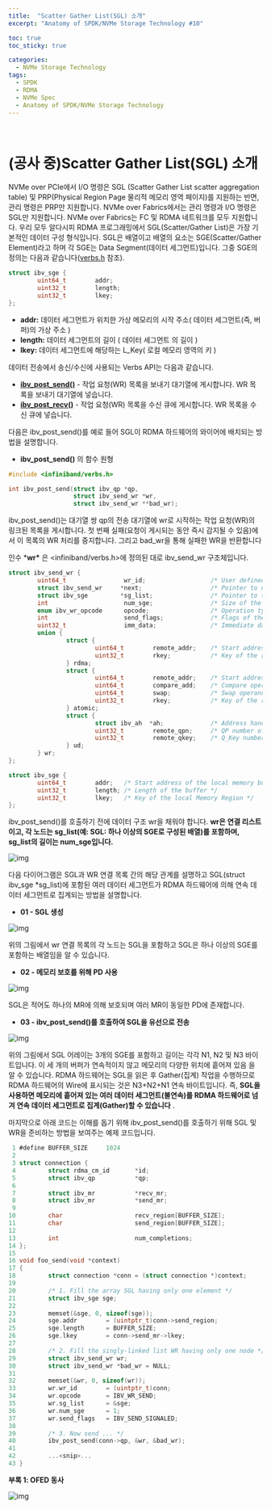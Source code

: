 ```yaml
---
title:  "Scatter Gather List(SGL) 소개"
excerpt: "Anatomy of SPDK/NVMe Storage Technology #10"

toc: true
toc_sticky: true

categories:
  - NVMe Storage Technology
tags:
  - SPDK
  - RDMA
  - NVMe Spec
  - Anatomy of SPDK/NVMe Storage Technology
---
```


<br>

# (공사 중)Scatter Gather List(SGL) 소개

NVMe over PCIe에서 I/O 명령은 SGL (Scatter Gather List scatter aggregation table) 및 PRP(Physical Region Page 물리적 메모리 영역 페이지)를 지원하는 반면, 관리 명령은 PRP만 지원합니다. NVMe over Fabrics에서는 관리 명령과 I/O 명령은 SGL만 지원합니다. NVMe over Fabrics는 FC 및 RDMA 네트워크를 모두 지원합니다. 우리 모두 알다시피 RDMA 프로그래밍에서 SGL(Scatter/Gather List)은 가장 기본적인 데이터 구성 형식입니다. SGL은 배열이고 배열의 요소는 SGE(Scatter/Gather Element)라고 하며 각 SGE는 Data Segment(데이터 세그먼트)입니다. 그중 SGE의 정의는 다음과 같습니다([verbs.h](https://github.com/linux-rdma/rdma-core/blob/master/libibverbs/verbs.h) 참조).

```c
struct ibv_sge {
        uint64_t        addr;
        uint32_t        length;
        uint32_t        lkey;
};
```

- **addr:** 데이터 세그먼트가 위치한 가상 메모리의 시작 주소( 데이터 세그먼트(즉, 버퍼)의 가상 주소 )
- **length:** 데이터 세그먼트의 길이 ( 데이터 세그먼트 의 길이 )
- **lkey:** 데이터 세그먼트에 해당하는 L_Key( 로컬 메모리 영역의 키 )

데이터 전송에서 송신/수신에 사용되는 Verbs API는 다음과 같습니다.

- **[ibv_post_send()](https://linux.die.net/man/3/ibv_post_send)** - 작업 요청(WR) 목록을 보내기 대기열에 게시합니다. WR 목록을 보내기 대기열에 넣습니다.
- **[ibv_post_recv()](https://linux.die.net/man/3/ibv_post_recv)** - 작업 요청(WR) 목록을 수신 큐에 게시합니다. WR 목록을 수신 큐에 넣습니다.

다음은 ibv_post_send()를 예로 들어 SGL이 RDMA 하드웨어의 와이어에 배치되는 방법을 설명합니다.

- **ibv_post_send()** 의 함수 원형

```c
#include <infiniband/verbs.h>

int ibv_post_send(struct ibv_qp *qp, 
                  struct ibv_send_wr *wr,
                  struct ibv_send_wr **bad_wr);
```

ibv_post_send()는 대기열 쌍 qp의 전송 대기열에 wr로 시작하는 작업 요청(WR)의 링크된 목록을 게시합니다. 첫 번째 실패(요청이 게시되는 동안 즉시 감지될 수 있음)에서 이 목록의 WR 처리를 중지합니다. 그리고 bad_wr을 통해 실패한 WR을 반환합니다 

인수 ***wr\*** 은 <infiniband/verbs.h>에 정의된 대로 ibv_send_wr 구조체입니다.

```c
struct ibv_send_wr {
        uint64_t                wr_id;                  /* User defined WR ID */
        struct ibv_send_wr     *next;                   /* Pointer to next WR in list, NULL if last WR */
        struct ibv_sge         *sg_list;                /* Pointer to the s/g array */
        int                     num_sge;                /* Size of the s/g array */
        enum ibv_wr_opcode      opcode;                 /* Operation type */
        int                     send_flags;             /* Flags of the WR properties */
        uint32_t                imm_data;               /* Immediate data (in network byte order) */
        union {
                struct {
                        uint64_t        remote_addr;    /* Start address of remote memory buffer */
                        uint32_t        rkey;           /* Key of the remote Memory Region */
                } rdma;
                struct {
                        uint64_t        remote_addr;    /* Start address of remote memory buffer */
                        uint64_t        compare_add;    /* Compare operand */
                        uint64_t        swap;           /* Swap operand */
                        uint32_t        rkey;           /* Key of the remote Memory Region */
                } atomic;
                struct {
                        struct ibv_ah  *ah;             /* Address handle (AH) for the remote node address */
                        uint32_t        remote_qpn;     /* QP number of the destination QP */
                        uint32_t        remote_qkey;    /* Q_Key number of the destination QP */
                } ud;
        } wr;
};

struct ibv_sge {
        uint64_t        addr;   /* Start address of the local memory buffer */
        uint32_t        length; /* Length of the buffer */
        uint32_t        lkey;   /* Key of the local Memory Region */
};
```

ibv_post_send()를 호출하기 전에 데이터 구조 wr을 채워야 합니다. **wr은 연결 리스트이고, 각 노드는 sg_list(예: SGL: 하나 이상의 SGE로 구성된 배열)를 포함하며, sg_list의 길이는 num_sge입니다.**

![img](https://images2017.cnblogs.com/blog/1264595/201712/1264595-20171205163651613-1456755297.png)

다음 다이어그램은 SGL과 WR 연결 목록 간의 해당 관계를 설명하고 SGL(struct ibv_sge *sg_list)에 포함된 여러 데이터 세그먼트가 RDMA 하드웨어에 의해 연속 데이터 세그먼트로 집계되는 방법을 설명합니다.

- **01 - SGL 생성**

![img](https://images2017.cnblogs.com/blog/1264595/201712/1264595-20171205164052066-1787218748.png)

위의 그림에서 wr 연결 목록의 각 노드는 SGL을 포함하고 SGL은 하나 이상의 SGE를 포함하는 배열임을 알 수 있습니다.

- **02 - 메모리 보호를 위해 PD 사용**

![img](https://images2017.cnblogs.com/blog/1264595/201712/1264595-20171205164108988-643881780.png)

SGL은 적어도 하나의 MR에 의해 보호되며 여러 MR이 동일한 PD에 존재합니다.

- **03 - ibv_post_send()를 호출하여 SGL을 유선으로 전송**

![img](https://images2017.cnblogs.com/blog/1264595/201712/1264595-20171205164122378-1961759933.png)

위의 그림에서 SGL 어레이는 3개의 SGE를 포함하고 길이는 각각 N1, N2 및 N3 바이트입니다. 이 세 개의 버퍼가 연속적이지 않고 메모리의 다양한 위치에 흩어져 있음 을 알 수 있습니다. RDMA 하드웨어는 SGL을 읽은 후 Gather(집계) 작업을 수행하므로 RDMA 하드웨어의 Wire에 표시되는 것은 N3+N2+N1 연속 바이트입니다. 즉, **SGL을 사용하면 메모리에 흩어져 있는 여러 데이터 세그먼트(불연속)를 RDMA 하드웨어로 넘겨 연속 데이터 세그먼트로 집계(Gather)할 수 있습니다** .

마지막으로 아래 코드는 이해를 돕기 위해 ibv_post_send()를 호출하기 위해 SGL 및 WR을 준비하는 방법을 보여주는 예제 코드입니다.

```c
 1 #define BUFFER_SIZE     1024
 2 
 3 struct connection {
 4         struct rdma_cm_id       *id;
 5         struct ibv_qp           *qp;
 6 
 7         struct ibv_mr           *recv_mr;
 8         struct ibv_mr           *send_mr;
 9 
10         char                    recv_region[BUFFER_SIZE];
11         char                    send_region[BUFFER_SIZE];
12 
13         int                     num_completions;
14 };
15 
16 void foo_send(void *context)
17 {
18         struct connection *conn = (struct connection *)context;
19 
20         /* 1. Fill the array SGL having only one element */
21         struct ibv_sge sge;
22 
23         memset(&sge, 0, sizeof(sge));
24         sge.addr        = (uintptr_t)conn->send_region;
25         sge.length      = BUFFER_SIZE;
26         sge.lkey        = conn->send_mr->lkey;
27 
28         /* 2. Fill the singly-linked list WR having only one node */
29         struct ibv_send_wr wr;
30         struct ibv_send_wr *bad_wr = NULL;
31 
32         memset(&wr, 0, sizeof(wr));
33         wr.wr_id        = (uintptr_t)conn;
34         wr.opcode       = IBV_WR_SEND;
35         wr.sg_list      = &sge;
36         wr.num_sge      = 1;
37         wr.send_flags   = IBV_SEND_SIGNALED;
38 
39         /* 3. Now send ... */
40         ibv_post_send(conn->qp, &wr, &bad_wr);
41 
42         ...<snip>...
43 }
```

 

**부록 1: OFED 동사**

![img](https://images2017.cnblogs.com/blog/1264595/201712/1264595-20171205144052019-6413009.png)

 

